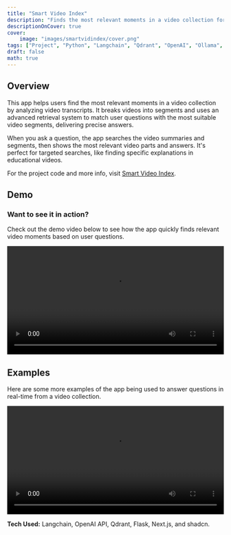 ```yaml
---
title: "Smart Video Index"
description: "Finds the most relevant moments in a video collection for your question."
descriptionOnCover: true
cover:
    image: "images/smartvidindex/cover.png"
tags: ["Project", "Python", "Langchain", "Qdrant", "OpenAI", "Ollama", "Webapp"]
draft: false
math: true
---
```


## Overview
This app helps users find the most relevant moments in a video collection by analyzing video transcripts. It breaks videos into segments and uses an advanced retrieval system to match user questions with the most suitable video segments, delivering precise answers.

When you ask a question, the app searches the video summaries and segments, then shows the most relevant video parts and answers. It's perfect for targeted searches, like finding specific explanations in educational videos.

For the project code and more info, visit [Smart Video Index](https://github.com/Mystic-Slice/smart-vid-index).

## Demo
### Want to see it in action?
Check out the demo video below to see how the app quickly finds relevant video moments based on user questions.

<video width=100% controls>
    <source src="/vids/smartvidindex/Demo.mp4" type="video/mp4">
    Your browser does not support the video tag.  
</video>

## Examples
Here are some more examples of the app being used to answer questions in real-time from a video collection.

<video width=100% controls>
    <source src="/vids/smartvidindex/Examples.mp4" type="video/mp4">
    Your browser does not support the video tag.  
</video>

**Tech Used:** Langchain, OpenAI API, Qdrant, Flask, Next.js, and shadcn.